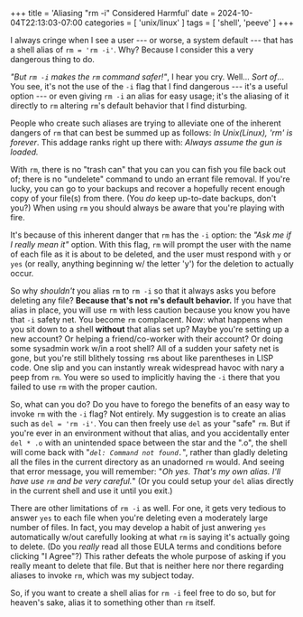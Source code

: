 +++
title = 'Aliasing "rm -i" Considered Harmful'
date = 2024-10-04T22:13:03-07:00
categories = [ 'unix/linux' ]
tags = [ 'shell', 'peeve' ]
+++

I always cringe when I see a user
--- or worse, a system default ---
that has a shell alias of `rm = 'rm -i'`.
Why? Because I consider this a very dangerous thing to do.
<!--more-->

*"But `rm -i` makes the `rm` command safer!"*, I hear you cry.
Well... *Sort of*...
You see,
it's not the use of the `-i` flag that I find dangerous
--- it's a useful option ---
or even giving `rm -i` an alias for easy usage;
it's the aliasing of it directly to `rm`
altering `rm`'s default behavior
that I find disturbing.

People who create such aliases
are trying to alleviate one of the inherent dangers of `rm`
that can best be summed up as follows:
*In Unix(Linux), 'rm' is forever*.
This addage ranks right up there with:
*Always assume the gun is loaded.*

With `rm`, there is no "trash can"
that you can you can fish you file back out of;
there is no "undelete" command to undo an errant file removal.
If you're lucky, you can go to your backups
and recover a hopefully recent enough copy of your file(s) from there.
(You *do* keep up-to-date backups, don't you?)
When using `rm` you should always be aware that you're playing with fire.

It's because of this inherent danger that `rm` has the `-i` option:
the *"Ask me if I really mean it"* option.
With this flag, `rm` will prompt the user
with the name of each file as it is about to be deleted,
and the user must respond with `y` or `yes`
(or really, anything beginning w/ the letter 'y')
for the deletion to actually occur.

So why *shouldn't* you alias `rm` to `rm -i`
so that it always asks you before deleting any file?
**Because that's not `rm`'s default behavior.**
If you have that alias in place,
you will use `rm` with less caution
because you know you have that `-i` safety net.
You become `rm` complacent.
Now: what happens when you sit down to a shell
**without** that alias set up?
Maybe you're setting up a new account?
Or helping a friend/co-worker with their account?
Or doing some sysadmin work w/in a root shell?
All of a sudden your safety net is gone,
but you're still blithely tossing `rm`s about
like parentheses in LISP code.
One slip and you can instantly
wreak widespread havoc
with nary a peep from `rm`.
You were so used to implicitly having the `-i` there
that you failed to use `rm` with the proper caution.

So, what can you do?
Do you have to forego the benefits of
an easy way to invoke `rm` with the `-i` flag?
Not entirely.
My suggestion is to create an alias such as `del = 'rm -i'`.
You can then freely use `del` as your "safe" `rm`.
But if you're ever in an environment without that alias,
and you accidentally enter `del * .o`
with an unintended space between the star and the ".o",
the shell will come back with "*`del: Command not found.`*",
rather than gladly deleting all the files in the current directory
as an unadorned `rm` would.
And seeing that error message, you will remember:
"*Oh yes. That's my own alias. I'll have use `rm` and be very careful.*"
(Or you could setup your `del` alias directly
in the current shell and use it until you exit.)

There are other limitations of `rm -i` as well.
For one, it gets very tedious to answer `yes` to each file
when you're deleting even a moderately large number of files.
In fact, you may develop a habit of just anwering `yes` automatically
w/out carefully looking at what `rm` is saying it's actually going to delete.
(Do you *really* read all those EULA terms and conditions
before clicking "I Agree"?)
This rather defeats the whole purpose
of asking if you really meant to delete that file.
But that is neither here nor there regarding aliases to invoke `rm`,
which was my subject today.

So, if you want to create a shell alias for `rm -i` feel free to do so, 
but for heaven's sake, alias it to something other than `rm` itself.

